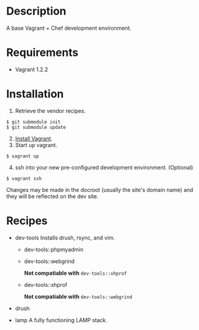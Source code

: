 # Description

A base Vagrant + Chef development environment. 

# Requirements

* Vagrant 1.2.2

# Installation

1. Retrieve the vendor recipes.

```
$ git submodule init
$ git submodule update
```

2. [Install Vagrant](http://docs.vagrantup.com/v2/installation/index.html).
3. Start up vagrant.

```
$ vagrant up
```

4. ssh into your new pre-configured development environment. (Optional)

```
$ vagrant ssh
```

Changes may be made in the docroot (usually the site's domain name) and they will
be reflected on the dev site.

# Recipes

* dev-tools
Installs drush, rsync, and vim.
    - dev-tools::phpmyadmin
    - dev-tools::webgrind

      **Not compatiable with** ```dev-tools::xhprof```

    - dev-tools::xhprof

      **Not compatiable with** ```dev-tools::webgrind```

* drush
* lamp
A fully functioning LAMP stack.
